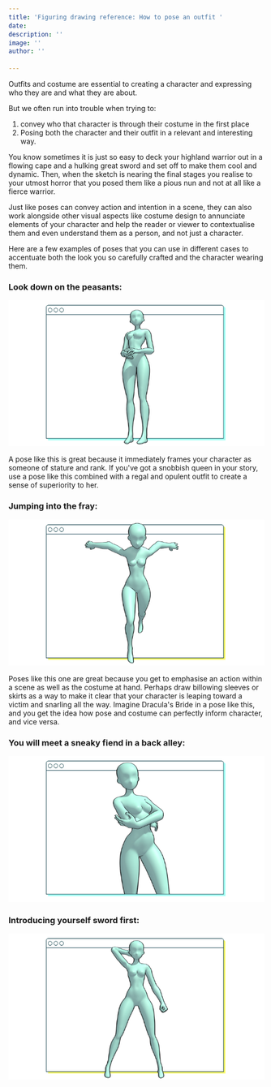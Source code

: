 ```yaml
---
title: 'Figuring drawing reference: How to pose an outfit '
date: 
description: ''
image: ''
author: ''

---
```

Outfits and costume are essential to creating a character and expressing who they are and what they are about.

But we often run into trouble when trying to:

1. convey who that character is through their costume in the first place
2. Posing both the character and their outfit in a relevant and interesting way.

You know sometimes it is just so easy to deck your highland warrior out in a flowing cape and a hulking great sword and set off to make them cool and dynamic. Then, when the sketch is nearing the final stages you realise to your utmost horror that you posed them like a pious nun and not at all like a fierce warrior.

Just like poses can convey action and intention in a scene, they can also work alongside other visual aspects like costume design to annunciate elements of your character and help the reader or viewer to contextualise them and even understand them as a person, and not just a character.

Here are a few examples of poses that you can use in different cases to accentuate both the look you so carefully crafted and the character wearing them. 

### Look down on the peasants:

![](/uploads/outfit-2.png)

A pose like this is great because it immediately frames your character as someone of stature and rank. If you've got a snobbish queen in your story, use a pose like this combined with a regal and opulent outfit to create a sense of superiority to her. 

### Jumping into the fray:

![](/uploads/outfit-3.png)

Poses like this one are great because you get to emphasise an action within a scene as well as the costume at hand. Perhaps draw billowing sleeves or skirts as a way to make it clear that your character is leaping toward a victim and snarling all the way. Imagine Dracula's Bride in a pose like this, and you get the idea how pose and costume can perfectly inform character, and vice versa.

### You will meet a sneaky fiend in a back alley:

![](/uploads/outfit-1.png)

### Introducing yourself sword first:

![](/uploads/outfit-4.png)